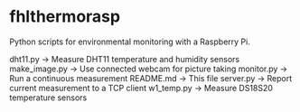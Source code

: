# fhlthermorasp

Python scripts for environmental monitoring with a Raspberry Pi.

dht11.py	-> Measure DHT11 temperature and humidity sensors
make_image.py	-> Use connected webcam for picture taking
monitor.py	-> Run a continuous measurement
README.md	-> This file
server.py	-> Report current measurement to a TCP client
w1_temp.py	-> Measure DS18S20 temperature sensors